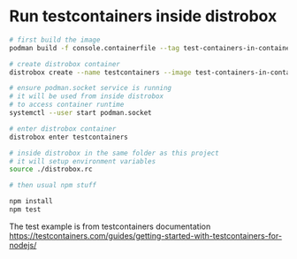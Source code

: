 # Run testcontainers inside distrobox

```bash
# first build the image
podman build -f console.containerfile --tag test-containers-in-container

# create distrobox container
distrobox create --name testcontainers --image test-containers-in-container

# ensure podman.socket service is running
# it will be used from inside distrobox
# to access container runtime
systemctl --user start podman.socket

# enter distrobox container
distrobox enter testcontainers

# inside distrobox in the same folder as this project
# it will setup environment variables
source ./distrobox.rc

# then usual npm stuff

npm install
npm test
```


The test example is from testcontainers documentation https://testcontainers.com/guides/getting-started-with-testcontainers-for-nodejs/
